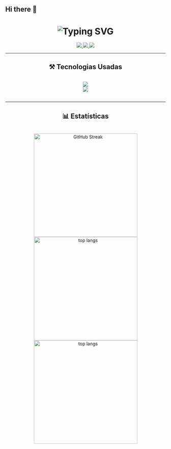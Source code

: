 ## Hi there 👋

<h1 align="center">
 <img src="https://readme-typing-svg.herokuapp.com?font=Poppins&weight=600&size=22&duration=6000&color=DFDEDE&background=FFFFFF00&center=true&random=false&width=435&lines=Seja+Bem+Vindo!+%F0%9F%91%8B" alt="Typing SVG" />
</h1>
 
<div align="center"> 
  <a href="mailto:fmiotto47@gmail.com">
    <img src="https://img.shields.io/badge/Gmail-333333?style=for-the-badge&logo=gmail&logoColor=red" />
  </a>
  <a href="https://instagram.com/fe.miottoo" target="_blank">
    <img src="https://img.shields.io/badge/Instagram-E4405F?style=for-the-badge&logo=instagram&logoColor=white" target="_blank" />
  </a>
 <a href="" target="_blank">
    <img src="https://img.shields.io/badge/LinkedIn-0077B5?style=for-the-badge&logo=linkedin&logoColor=white" target="_blank" />
  </a>
</div>

 <hr/>
 
<h2 align="center">⚒️ Tecnologias Usadas</h2>
<br/>
<div align="center">
    <img src="https://skillicons.dev/icons?i=react,html,css,vscode,github" /><br>
    <img src="https://skillicons.dev/icons?i=git,nodejs,javascript,postgres" /><br>
</div>

<br/>

<hr/>

<h2 align="center">📊 Estatísticas</h2>
<br>
<div align=center>
<img width=325 src="https://github-readme-stats.vercel.app/api?username=miottofelipee&theme=bear&show_icons=true&hide_border=false&count_private=true" alt="GitHub Streak" />
  <br/>
  <img width=325 align="center" src="https://github-readme-streak-stats.herokuapp.com/?username=miottofelipee&theme=bear&hide_border=false" alt="top langs" />

  <img width=325 align="center" src="https://github-readme-stats.vercel.app/api/top-langs/?username=miottofelipee&theme=bear&show_icons=true&hide_border=false&layout=compact" alt="top langs" />
</div>
